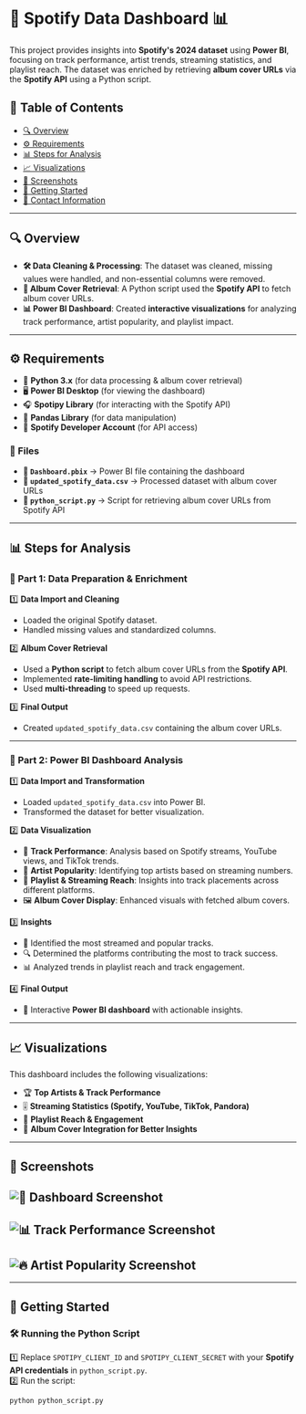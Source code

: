 

# 🎵 Spotify Data Dashboard 📊  

This project provides insights into **Spotify's 2024 dataset** using **Power BI**, focusing on track performance, artist trends, streaming statistics, and playlist reach. The dataset was enriched by retrieving **album cover URLs** via the **Spotify API** using a Python script.  

## 📌 Table of Contents  
- [🔍 Overview](#overview)  
- [⚙️ Requirements](#requirements)  
- [📊 Steps for Analysis](#steps-for-analysis)  
- [📈 Visualizations](#visualizations)  
- [📸 Screenshots](#screenshots)  
- [🚀 Getting Started](#getting-started)  
- [📩 Contact Information](#contact-information)  

---

## 🔍 Overview  

- **🛠 Data Cleaning & Processing**: The dataset was cleaned, missing values were handled, and non-essential columns were removed.  
- **🎨 Album Cover Retrieval**: A Python script used the **Spotify API** to fetch album cover URLs.  
- **📊 Power BI Dashboard**: Created **interactive visualizations** for analyzing track performance, artist popularity, and playlist impact.  

---

## ⚙️ Requirements  

- 🐍 **Python 3.x** (for data processing & album cover retrieval)  
- 🖥 **Power BI Desktop** (for viewing the dashboard)  
- 🎧 **Spotipy Library** (for interacting with the Spotify API)  
- 📑 **Pandas Library** (for data manipulation)  
- 🔑 **Spotify Developer Account** (for API access)  

### 📂 Files  
- **📌 `Dashboard.pbix`** → Power BI file containing the dashboard  
- **📁 `updated_spotify_data.csv`** → Processed dataset with album cover URLs  
- **📜 `python_script.py`** → Script for retrieving album cover URLs from Spotify API  

---

## 📊 Steps for Analysis  

### 🎯 Part 1: Data Preparation & Enrichment  

1️⃣ **Data Import and Cleaning**  
   - Loaded the original Spotify dataset.  
   - Handled missing values and standardized columns.  

2️⃣ **Album Cover Retrieval**  
   - Used a **Python script** to fetch album cover URLs from the **Spotify API**.  
   - Implemented **rate-limiting handling** to avoid API restrictions.  
   - Used **multi-threading** to speed up requests.  

3️⃣ **Final Output**  
   - Created `updated_spotify_data.csv` containing the album cover URLs.  

---

### 🎵 Part 2: Power BI Dashboard Analysis  

1️⃣ **Data Import and Transformation**  
   - Loaded `updated_spotify_data.csv` into Power BI.  
   - Transformed the dataset for better visualization.  

2️⃣ **Data Visualization**  
   - 🎤 **Track Performance**: Analysis based on Spotify streams, YouTube views, and TikTok trends.  
   - 🌟 **Artist Popularity**: Identifying top artists based on streaming numbers.  
   - 📢 **Playlist & Streaming Reach**: Insights into track placements across different platforms.  
   - 🖼 **Album Cover Display**: Enhanced visuals with fetched album covers.  

3️⃣ **Insights**  
   - 📌 Identified the most streamed and popular tracks.  
   - 🔍 Determined the platforms contributing the most to track success.  
   - 📊 Analyzed trends in playlist reach and track engagement.  

4️⃣ **Final Output**  
   - 🎯 Interactive **Power BI dashboard** with actionable insights.  

---

## 📈 Visualizations  

This dashboard includes the following visualizations:  

- 🏆 **Top Artists & Track Performance**  
- 🎚 **Streaming Statistics (Spotify, YouTube, TikTok, Pandora)**  
- 🎼 **Playlist Reach & Engagement**  
- 🎨 **Album Cover Integration for Better Insights**  

---

## 📸 Screenshots  

![🎵 Dashboard Screenshot](https://your-image-link.com/dashboard.png)  
---  
![📊 Track Performance Screenshot](https://your-image-link.com/track_performance.png)  
---  
![🔥 Artist Popularity Screenshot](https://your-image-link.com/artist_popularity.png)  
---  

---

## 🚀 Getting Started  

### 🛠 Running the Python Script  
1️⃣ Replace `SPOTIPY_CLIENT_ID` and `SPOTIPY_CLIENT_SECRET` with your **Spotify API credentials** in `python_script.py`.  
2️⃣ Run the script:  
   ```bash
   python python_script.py
